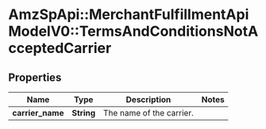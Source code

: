# AmzSpApi::MerchantFulfillmentApiModelV0::TermsAndConditionsNotAcceptedCarrier

## Properties
Name | Type | Description | Notes
------------ | ------------- | ------------- | -------------
**carrier_name** | **String** | The name of the carrier. | 


